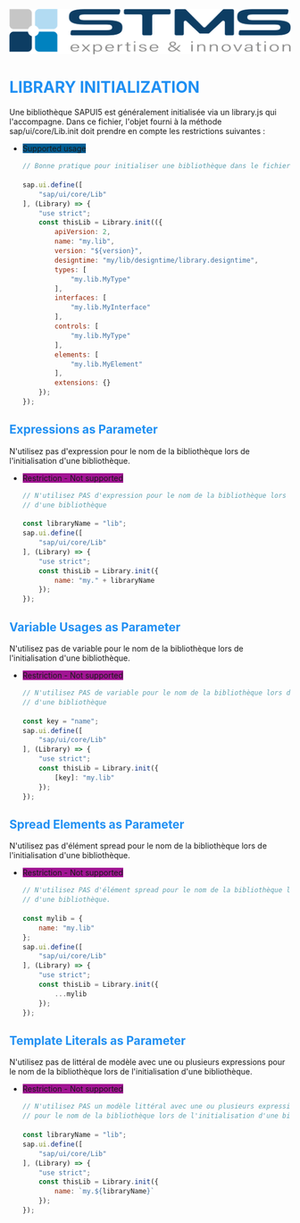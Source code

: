 [![](../../RESSOURCES/LOGOS/LOGO_STMS_001.png)](../../README.md)

# <span style="color:rgba(32, 144, 243, 1)">LIBRARY INITIALIZATION</span>

Une bibliothèque SAPUI5 est généralement initialisée via un library.js qui l'accompagne. Dans ce fichier, l'objet fourni à la méthode sap/ui/core/Lib.init doit prendre en compte les restrictions suivantes :

- <span style="background-color:rgba(0, 93, 147, 1)">Supported usage</span>

    ```js
    // Bonne pratique pour initialiser une bibliothèque dans le fichier library.js

    sap.ui.define([
        "sap/ui/core/Lib"
    ], (Library) => {
        "use strict";
        const thisLib = Library.init(({
            apiVersion: 2,
            name: "my.lib",
            version: "${version}",
            designtime: "my/lib/designtime/library.designtime",
            types: [
                "my.lib.MyType"
            ],
            interfaces: [
                "my.lib.MyInterface"
            ],
            controls: [
                "my.lib.MyType"
            ],
            elements: [
                "my.lib.MyElement"
            ],
            extensions: {}
        });
    });
    ```

## <span style="color:rgba(32, 144, 243, 1)">Expressions as Parameter</span>

N'utilisez pas d'expression pour le nom de la bibliothèque lors de l'initialisation d'une bibliothèque.

- <span style="background-color:rgba(153, 0, 138, 0.92)">Restriction - Not supported</span>

    ```js
    // N'utilisez PAS d'expression pour le nom de la bibliothèque lors de l'initialisation 
    // d'une bibliothèque

    const libraryName = "lib";
    sap.ui.define([
        "sap/ui/core/Lib"
    ], (Library) => {
        "use strict";
        const thisLib = Library.init({
            name: "my." + libraryName
        });
    });
    ```

## <span style="color:rgba(32, 144, 243, 1)">Variable Usages as Parameter</span>

N'utilisez pas de variable pour le nom de la bibliothèque lors de l'initialisation d'une bibliothèque.

- <span style="background-color:rgba(153, 0, 138, 0.92)">Restriction - Not supported</span>

    ```js
    // N'utilisez PAS de variable pour le nom de la bibliothèque lors de l'initialisation
    // d'une bibliothèque

    const key = "name";
    sap.ui.define([
        "sap/ui/core/Lib"
    ], (Library) => {
        "use strict";
        const thisLib = Library.init({
            [key]: "my.lib"
        });
    });
    ```

## <span style="color:rgba(32, 144, 243, 1)">Spread Elements as Parameter</span>

N'utilisez pas d'élément spread pour le nom de la bibliothèque lors de l'initialisation d'une bibliothèque.

- <span style="background-color:rgba(153, 0, 138, 0.92)">Restriction - Not supported</span>

    ```js
    // N'utilisez PAS d'élément spread pour le nom de la bibliothèque lors de l'initialisation 
    // d'une bibliothèque.

    const mylib = {
        name: "my.lib"
    };
    sap.ui.define([
        "sap/ui/core/Lib"
    ], (Library) => {
        "use strict";
        const thisLib = Library.init({
            ...mylib
        });
    });
    ```

## <span style="color:rgba(32, 144, 243, 1)">Template Literals as Parameter</span>

N'utilisez pas de littéral de modèle avec une ou plusieurs expressions pour le nom de la bibliothèque lors de l'initialisation d'une bibliothèque.

- <span style="background-color:rgba(153, 0, 138, 0.92)">Restriction - Not supported</span>

    ```js
    // N'utilisez PAS un modèle littéral avec une ou plusieurs expressions 
    // pour le nom de la bibliothèque lors de l'initialisation d'une bibliothèque

    const libraryName = "lib";
    sap.ui.define([
        "sap/ui/core/Lib"
    ], (Library) => {
        "use strict";
        const thisLib = Library.init({
            name: `my.${libraryName}`
        });
    });
    ```